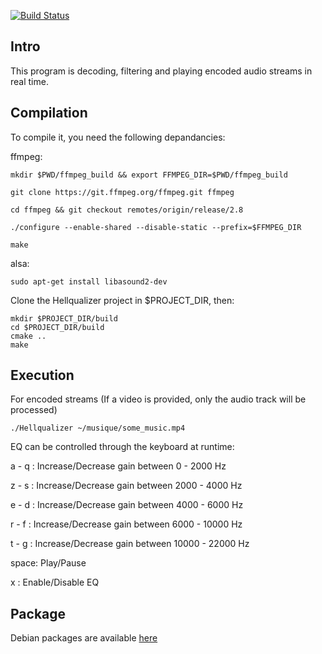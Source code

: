 [![Build Status](https://travis-ci.org/DerouineauNicolas/Hellqualizer.svg?branch=master)](https://travis-ci.org/DerouineauNicolas/Hellqualizer)

Intro
-------------------

This program is decoding, filtering and playing encoded audio streams in real time.

Compilation
-------------------

To compile it, you need the following depandancies:

ffmpeg:

    mkdir $PWD/ffmpeg_build && export FFMPEG_DIR=$PWD/ffmpeg_build

	git clone https://git.ffmpeg.org/ffmpeg.git ffmpeg

	cd ffmpeg && git checkout remotes/origin/release/2.8 

	./configure --enable-shared --disable-static --prefix=$FFMPEG_DIR

	make

alsa:

	sudo apt-get install libasound2-dev

Clone the Hellqualizer project in $PROJECT_DIR, then:

	mkdir $PROJECT_DIR/build
	cd $PROJECT_DIR/build
	cmake ..
	make

Execution
-------------------
For encoded streams (If a video is provided, only the audio track will be processed)
 
	./Hellqualizer ~/musique/some_music.mp4

EQ can be controlled through the keyboard at runtime:

a - q : Increase/Decrease gain between 0 - 2000 Hz

z - s : Increase/Decrease gain between 2000 - 4000 Hz

e - d : Increase/Decrease gain between 4000 - 6000 Hz

r - f : Increase/Decrease gain between 6000 - 10000 Hz

t - g : Increase/Decrease gain between 10000 - 22000 Hz

space: Play/Pause 

x : Enable/Disable EQ

Package
-------------------
Debian packages are available [here](http://the.ndero.ovh/build/Hellqualizer/)









